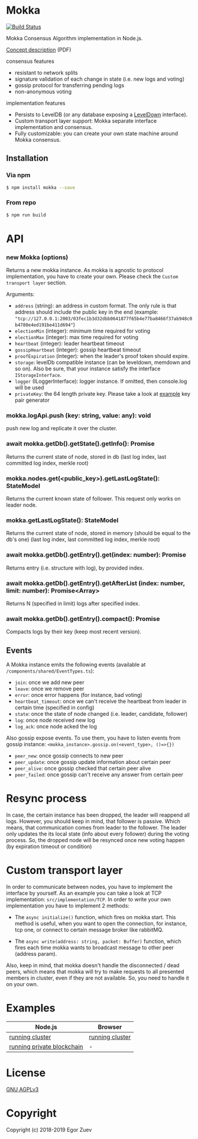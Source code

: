 # Mokka

 [![Build Status](https://travis-ci.org/ega-forever/mokka.svg?branch=master)](https://travis-ci.org/ega-forever/mokka) 

Mokka Consensus Algorithm implementation in Node.js.

[Concept description](https://arxiv.org/ftp/arxiv/papers/1901/1901.08435.pdf) (PDF)

consensus features
* resistant to network splits
* signature validation of each change in state (i.e. new logs and voting)
* gossip protocol for transferring pending logs
* non-anonymous voting

implementation features
* Persists to LevelDB (or any database exposing a [LevelDown](https://github.com/level/leveldown) interface).
* Custom transport layer support: Mokka separate interface implementation and consensus.
* Fully customizable: you can create your own state machine around Mokka consensus.

## Installation

### Via npm
```bash
$ npm install mokka --save
```

### From repo
```bash
$ npm run build
```

# API

### new Mokka (options)

Returns a new mokka instance. As mokka is agnostic to protocol implementation, 
you have to create your own.
Please check the ``Custom transport layer`` section.

Arguments:

* `address` (string):  an address in custom format. The only rule is that address should include the public key in the end
 (example: `"tcp://127.0.0.1:2003/03fec1b3d32dbb0641877f65b4e77ba8466f37ab948c0b4780e4ed191be411d694"`)
* `electionMin` (integer): minimum time required for voting
* `electionMax` (integer): max time required for voting
* `heartbeat` (integer): leader heartbeat timeout
* `gossipHeartbeat` (integer): gossip heartbeat timeout
* `proofExpiration` (integer): when the leader's proof token should expire.
* `storage`: levelDb compatible instance (can be leveldown, memdown and so on). Also be sure, that your instance satisfy the interface ```IStorageInterface```. 
* `logger` (ILoggerInterface): logger instance. If omitted, then console.log will be used
* `privateKey`: the 64 length private key. Please take a look at [example](examples/node/decentralized-ganache/src/gen_keys.ts) key pair generator

### mokka.logApi.push (key: string, value: any): void

push new log and replicate it over the cluster.

### await mokka.getDb().getState().getInfo(): Promise<StateModel>

Returns the current state of node, stored in db (last log index, last committed log index, merkle root)

### mokka.nodes.get(<public_key>).getLastLogState(): StateModel

Returns the current known state of follower. This request only works on leader node. 

### mokka.getLastLogState(): StateModel

Returns the current state of node, stored in memory (should be equal to the db's one) (last log index, last committed log index, merkle root)

### await mokka.getDb().getEntry().get(index: number): Promise<EntryModel>

Returns entry (i.e. structure with log), by provided index.

### await mokka.getDb().getEntry().getAfterList (index: number, limit: number): Promise<Array<EntryModel>>

Returns N (specified in limit) logs after specified index.

### await mokka.getDb().getEntry().compact(): Promise<void>

Compacts logs by their key (keep most recent version).


## Events

A Mokka instance emits the following events (available at ``/components/shared/EventTypes.ts``):

* `join`: once we add new peer
* `leave`: once we remove peer
* `error`: once error happens (for instance, bad voting)
* `heartbeat_timeout`: once we can't receive the heartbeat from leader in certain time (specified in config)
* `state`: once the state of node changed (i.e. leader, candidate, follower)
* `log`: once node received new log
* `log_ack`: once node acked the log

Also gossip expose events. To use them, you have to listen events from gossip instance:
`<mokka_instance>.gossip.on(<event_type>, ()=>{})`

* `peer_new`: once gossip connects to new peer
* `peer_update`: once gossip update information about certain peer
* `peer_alive`: once gossip checked that certain peer alive
* `peer_failed`: once gossip can't receive any answer from certain peer

# Resync process

In case, the certain instance has been dropped, the leader will reappend all logs. However, you should keep in mind, that follower is passive. 
Which means, that communication comes from leader to the follower. 
The leader only updates the its local state (info about every follower) during the voting process. 
So, the dropped node will be resynced once new voting happen (by expiration timeout or condition)

# Custom transport layer

In order to communicate between nodes, you have to implement the interface by yourself. As an example you can take a look at TCP implementation: ```src/implementation/TCP```.
 In order to write your own implementation you have to implement 2 methods:
 
* The ```async initialize()``` function, which fires on mokka start. This method is useful, when you want to open the connection, for instance, tcp one, or connect to certain message broker like rabbitMQ.

* The ```async write(address: string, packet: Buffer)``` function, which fires each time mokka wants to broadcast message to other peer (address param).

Also, keep in mind, that mokka doesn't handle the disconnected / dead peers, which means that mokka will try to make requests to all presented members in cluster, 
even if they are not available. So, you need to handle it on your own.

# Examples

| Node.js | Browser |
| --- | --- |
| [running cluster](examples/node/cluster/README.md) | [running cluster](examples/node/cluster/README.md) |
| [running private blockchain](examples/node/decentralized-ganache/README.md) | -



# License

[GNU AGPLv3](LICENSE)

# Copyright

Copyright (c) 2018-2019 Egor Zuev